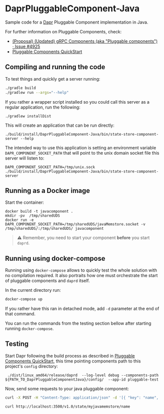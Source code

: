# DaprPluggableComponent-Java

Sample code for a [Dapr] Pluggable Component implementation in Java.

For further information on Pluggable Components, check:
*  [(Proposal) (Updated) gRPC Components (aka "Pluggable components") · Issue #4925](https://github.com/dapr/dapr/issues/4925)
*  [Pluggable Components QuickStart]


## Compiling and running the code

To test things and quickly get a server running:
```bash
./gradle build
./gradlew run --args="--help"
```

If you rather a wrapper script installed so you could call this server as a
regular application, run the following:

```shell
./gradlew installDist
```

This will create an application that can be run directly:

```shell
./build/install/DaprPluggableComponent-Java/bin/state-store-component-server --help
```

The intended way to use this application is setting an environment variable  `DAPR_COMPONENT_SOCKET_PATH` that will point to the unix domain socket file this server will listen to:
```shell
DAPR_COMPONENT_SOCKET_PATH=/tmp/unix.sock ./build/install/DaprPluggableComponent-Java/bin/state-store-component-server
```

## Running as a Docker image


Start the container:

```
docker build -t javacomponent .
mkdir -pv  /tmp/sharedUDS
docker run -e DAPR_COMPONENT_SOCKET_PATH=/tmp/sharedUDS/javaMemstore.socket -v /tmp/sharedUDS/:/tmp/sharedUDS/ javacomponent
```

> ⚠️ Remember, you need to start your component **before** you start `daprd`.

## Running using docker-compose

Running using `docker-compose` allows to quickly test the whole solution with no compilation required. It also portraits how one must orchestrate the start of pluggable components and `daprd` itself.

In the current directory run:

```bash
docker-compose up
```

If you rather have this ran in detached mode, add  `-d` parameter at the end of that command. 

You can run the commands from the testing section bellow after starting running `docker-compose`.

## Testing

Start Dapr following the build process as described in [Pluggable Components QuickStart], this time pointing components path to this project's `config` directory:

```
 ./dist/linux_amd64/release/daprd  --log-level debug --components-path ${PATH_TO_DaprPluggableComponentJava}/config/  --app-id pluggable-test
```

Now, send some requests to your java pluggable component:

```sh
curl -X POST -H "Content-Type: application/json" -d '[{ "key": "name", "value": "Bruce Wayne"}]' http://localhost:3500/v1.0/state/myjavamemstore

curl http://localhost:3500/v1.0/state/myjavamemstore/name
```

[Dapr]: https://dapr.io
[Pluggable Components QuickStart]: https://github.com/johnewart/dapr/blob/pluggable-components-v2/docs/PLUGGABLE_COMPONENTS.md